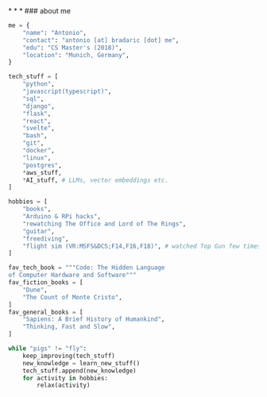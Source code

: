 <link rel="stylesheet" href="style.css">
<script src="script.js"></script>

<title>Antonio</title>
* * *
### about me

```python
me = {
    "name": "Antonio",
    "contact": "antonio [at] bradaric [dot] me",
    "edu": "CS Master's (2018)",
    "location": "Munich, Germany",
}

tech_stuff = [
    "python",
    "javascript(typescript)",
    "sql",
    "django",
    "flask",
    "react",
    "svelte",
    "bash",
    "git",
    "docker",
    "linux",
    "postgres",
    *aws_stuff,
    *AI_stuff, # LLMs, vector embeddings etc.
]

hobbies = [
    "books",
    "Arduino & RPi hacks",
    "rewatching The Office and Lord of The Rings",
    "guitar",
    "freediving",
    "flight sim (VR:MSFS&DCS;F14,F16,F18)", # watched Top Gun few times too many
]

fav_tech_book = """Code: The Hidden Language
of Computer Hardware and Software"""
fav_fiction_books = [
    "Dune",
    "The Count of Monte Cristo",
]
fav_general_books = [
    "Sapiens: A Brief History of Humankind",
    "Thinking, Fast and Slow",
]

while "pigs" != "fly":
    keep_improving(tech_stuff)
    new_knowledge = learn_new_stuff()
    tech_stuff.append(new_knowledge)
    for activity in hobbies:
        relax(activity)
```
<div style="display: none">U2FsdGVkX19QVgz3ZcqA1PnGva1Pig10CybthmTYoHS8lWQ78BJpeyG1LM9UxFQFBMOrWeJ0UoN2T37gVawAeA== # echo "foo" | openssl enc -aes-256-cbc -a -d -pass pass:"bar"</div>
<div style="display: none">U2FsdGVkX19Lt/ggsTDJhy2D72J4uzpkPLIzb4RVHoYs6dQ7yokrm0cYNG1O/8F9DbyGWrTnoD/Ay8eP1RI5ETmWXZnroOj5GuLWJD5hQRViz/Fkiixf1u6Kr/YQb70X% #echo "foo" | openssl enc -aes-256-cbc -salt -base64 -A -pbkdf2 -pass pass:"bar" -d</div>
